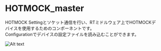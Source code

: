 HOTMOCK_master
==============
HOTMOCK Settingとソケット通信を行い、RTミドルウェア上でHOTMOCKデバイスを使用するためのコンポーネントです。  
Configurationでデバイスの設定ファイルを読み込むことができます。  
  
  
![Alt text](http://blog-imgs-56.fc2.com/r/t/m/rtmediaart/GitHub_HOTMOCK_master_fig2.png)
